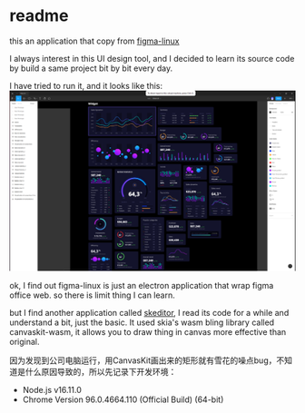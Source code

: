 # readme

this an application that copy from [figma-linux](https://github.com/Figma-Linux/figma-linux.git)

I always interest in this UI design tool, and I decided to learn its source code by build a same project bit by bit
every day.

I have tried to run it, and it looks like this:
![Figma UI](images/img.png)

ok, I find out figma-linux is just an electron application that wrap figma office web. so there is limit thing I can
learn.

but I find another application called [skeditor](https://github.com/skeditor/skeditor.git), I read its code for a while
and understand a bit, just the basic. It used skia's wasm bling library called canvaskit-wasm, it allows you to draw
thing in canvas more effective than original.

因为发现到公司电脑运行，用CanvasKit画出来的矩形就有雪花的噪点bug，不知道是什么原因导致的，所以先记录下开发环境：

- Node.js v16.11.0
- Chrome Version 96.0.4664.110 (Official Build) (64-bit)
